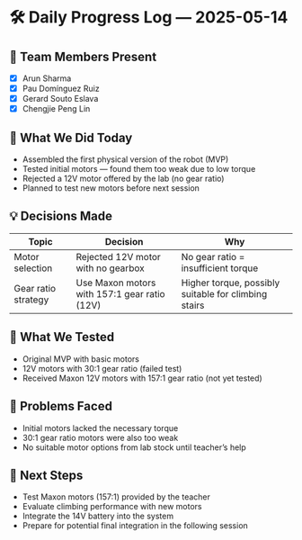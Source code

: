 # 🛠️ Daily Progress Log — 2025-05-14

## 👥 Team Members Present
- [x] Arun Sharma
- [x] Pau Domínguez Ruiz
- [x] Gerard Souto Eslava
- [x] Chengjie Peng Lin

## 🎯 What We Did Today

* Assembled the first physical version of the robot (MVP)
* Tested initial motors — found them too weak due to low torque
* Rejected a 12V motor offered by the lab (no gear ratio)
* Planned to test new motors before next session

## 💡 Decisions Made

| Topic               | Decision                                     | Why                                                  |
| ------------------- | -------------------------------------------- | ---------------------------------------------------- |
| Motor selection     | Rejected 12V motor with no gearbox           | No gear ratio = insufficient torque                  |
| Gear ratio strategy | Use Maxon motors with 157:1 gear ratio (12V) | Higher torque, possibly suitable for climbing stairs |

## 🧪 What We Tested

* Original MVP with basic motors
* 12V motors with 30:1 gear ratio (failed test)
* Received Maxon 12V motors with 157:1 gear ratio (not yet tested)

## 🔧 Problems Faced

* Initial motors lacked the necessary torque
* 30:1 gear ratio motors were also too weak
* No suitable motor options from lab stock until teacher’s help

## 📌 Next Steps

* Test Maxon motors (157:1) provided by the teacher
* Evaluate climbing performance with new motors
* Integrate the 14V battery into the system
* Prepare for potential final integration in the following session
